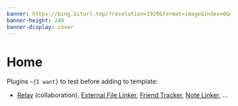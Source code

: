 ```yaml
---
banner: https://bing.biturl.top/?resolution=1920&format=image&index=0&mkt=zh-CN
banner-height: 240
banner-display: cover
---
```


# Home

Plugins `~{I want}` to test before adding to template:

- [Relay](obsidian://show-plugin?id=system3-relay) (collaboration), [External File Linker](https://github.com/Kay607/obsidian-pathlinker), [Friend Tracker](obsidian://show-plugin?id=friend-tracker), [Note Linker](https://github.com/AlexW00/obsidian-note-linker), …
